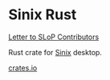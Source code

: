 # Sinix Rust

[Letter to SLoP Contributors](https://github.com/sinix-dev/sinix/wiki/Letter-to-SLoP-Contributors)

Rust crate for [Sinix](https://github.com/sinix-dev/sinix) desktop.

[crates.io](https://crates.io/crates/sinix)
